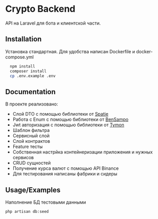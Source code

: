 
# Crypto Backend

API на Laravel для бота и клиентской части. 


## Installation

Установка стандартная. Для удобства написан Dockerfile и docker-compose.yml

```bash
  npm install
  composer install
  cp .env.example .env
```
    
## Documentation

В проекте реализовано:

 * Слой DTO c помощью библиотеки от [Spatie](https://github.com/spatie/data-transfer-object)
 * Работа с Enum с помощью библиотеки от [BenSampo](https://github.com/BenSampo/laravel-enum)
 * Jwt авторизация с помощью библиотеки от [Tymon](https://jwt-auth.readthedocs.io/en/develop/laravel-installation/)
 * Шаблон фильтра
 * Сервисный слой
 * Слой контрактов
 * Feature тесты
 * Собственная настрйка контейнеризации приложения и нужных сервисов
 * CRUD сущностей
 * Получение курса валют с помощью API Binance
 * Для тестирования написаны фабрики и сидеры


## Usage/Examples

Наполнение БД тестовыми данными 
```
php artisan db:seed
```

